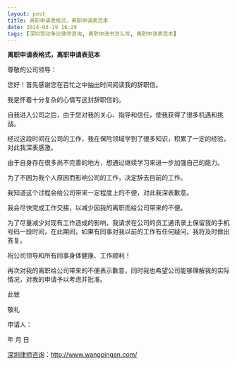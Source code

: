 ```yaml
---
layout: post
title: 离职申请表格式，离职申请表范本
date: 2014-03-19 16:29
tags: [深圳劳动争议律师咨询, 离职申请书怎么写, 离职申请表范本]
---
```

<strong>离职申请表格式，离职申请表范本</strong>

尊敬的公司领导：

您好！首先感谢您在百忙之中抽出时间阅读我的辞职信。

我是怀着十分复杂的心情写这封辞职信的。

自我进入公司之后，由于您对我的关心、指导和信任，使我获得了很多机遇和挑战。

经过这段时间在公司的工作，我在保险领域学到了很多知识，积累了一定的经验，对此我深表感激。

由于自身存在很多尚不完善的地方，想通过继续学习来进一步加强自己的能力。

为了不因为我个人原因而影响公司的工作，决定辞去目前的工作。

我知道这个过程会给公司带来一定程度上的不便，对此我深表歉意。

我会尽快完成工作交接，以减少因我的离职而给公司带来的不便。

为了尽量减少对现有工作造成的影响，我请求在公司的员工通讯录上保留我的手机号码一段时间，在此期间，如果有同事对我以前的工作有任何疑问，我将及时做出答复。

祝公司领导和所有同事身体健康、工作顺利！

再次对我的离职给公司带来的不便表示歉意，同时我也希望公司能够理解我的实际情况，对我的申请予以考虑并批准。

此致

敬礼

申请人：

年 月 日

<a href="http://www.wangpingan.com/">深圳律师咨询</a>：<a href="http://www.wangpingan.com/">http://www.wangpingan.com/</a>

